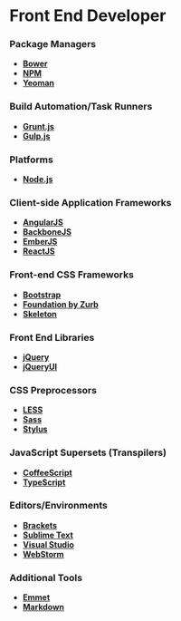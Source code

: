 # Front End Developer

### Package Managers

- **<a href="" target="_blank" title=""></a>[Bower](http://bower.io/)**
- **<a href="" target="_blank" title=""></a>[NPM](https://www.npmjs.com/)**
- **<a href="http://yeoman.io/" target="_blank" title="">Yeoman</a>**

### Build Automation/Task Runners

- **<a href="http://gruntjs.com/" target="_blank" title="">Grunt.js</a>**
- **<a href="http://gulpjs.com/" target="_blank" title="">Gulp.js</a>** 

### Platforms

- **<a href="https://nodejs.org/" target="_blank" title="">Node.js</a>**
  
### Client-side Application Frameworks

- **<a href="https://angularjs.org/" target="_blank" title="">AngularJS</a>**
- **<a href="" target="_blank" title="">BackboneJS</a>**
- **<a href="" target="_blank" title="">EmberJS</a>**
- **<a href="" target="_blank" title="">ReactJS</a>**

### Front-end CSS Frameworks

- **<a href="http://getbootstrap.com/" target="_blank" title="">Bootstrap</a>**
- **<a href="" target="_blank" title="">Foundation by Zurb</a>**
- **<a href="" target="_blank" title="">Skeleton</a>**
    
### Front End Libraries

- **<a href="https://jquery.com/" target="_blank" title="">jQuery</a>**
- **<a href="https://jqueryui.com/" target="_blank" title="">jQueryUI</a>**
     
### CSS Preprocessors

- **<a href="http://lesscss.org/" target="_blank" title="">LESS</a>**
- **<a href="http://sass-lang.com/" target="_blank" title="">Sass</a>**
- **<a href="" target="_blank" title="">Stylus</a>**

### JavaScript Supersets (Transpilers)

- **<a href="http://coffeescript.org/" target="_blank" title="">CoffeeScript</a>**
- **<a href="http://www.typescriptlang.org/" target="_blank" title="">TypeScript</a>**

### Editors/Environments

- **<a href="http://brackets.io/" target="_blank" title="">Brackets</a>**
- **<a href="http://www.sublimetext.com/" target="_blank" title="">Sublime Text</a>**
- **<a href="https://www.visualstudio.com/en-us/visual-studio-homepage-vs.aspx" target="_blank">Visual Studio</a>**
- **<a href="https://www.jetbrains.com/webstorm/" target="_blank" title="">WebStorm</a>**

### Additional Tools

- **<a href="" target="_blank" title="">Emmet</a>**
- **<a href="" target="_blank" title="">Markdown</a>**


